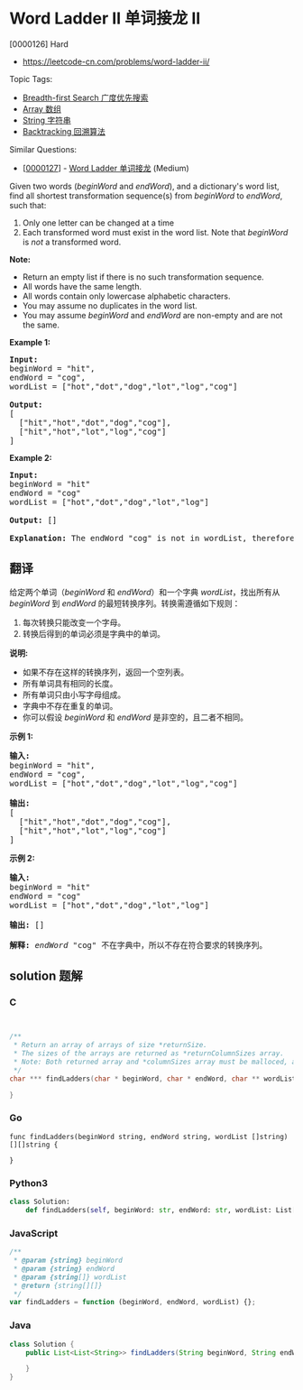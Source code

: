 # Word Ladder II 单词接龙 II

[0000126] Hard

- https://leetcode-cn.com/problems/word-ladder-ii/

Topic Tags:

- [Breadth-first Search 广度优先搜索](https://leetcode-cn.com/tag/breadth-first-search/)
- [Array 数组](https://leetcode-cn.com/tag/array/)
- [String 字符串](https://leetcode-cn.com/tag/string/)
- [Backtracking 回溯算法](https://leetcode-cn.com/tag/backtracking/)

Similar Questions:

- [[0000127](https://leetcode-cn.com/problems/word-ladder/)] - [Word Ladder 单词接龙](./0000127.word-ladder.md) (Medium)

Given two words (_beginWord_ and _endWord_), and a dictionary's word list, find all shortest transformation sequence(s) from _beginWord_ to _endWord_, such that:

1.  Only one letter can be changed at a time
2.  Each transformed word must exist in the word list. Note that _beginWord_ is _not_ a transformed word.

**Note:**

- Return an empty list if there is no such transformation sequence.
- All words have the same length.
- All words contain only lowercase alphabetic characters.
- You may assume no duplicates in the word list.
- You may assume _beginWord_ and _endWord_ are non-empty and are not the same.

**Example 1:**

<pre><strong>Input:</strong>
beginWord = "hit",
endWord = "cog",
wordList = ["hot","dot","dog","lot","log","cog"]

<strong>Output:</strong>
[
  ["hit","hot","dot","dog","cog"],
&nbsp; ["hit","hot","lot","log","cog"]
]
</pre>

**Example 2:**

<pre><strong>Input:</strong>
beginWord = "hit"
endWord = "cog"
wordList = ["hot","dot","dog","lot","log"]

<strong>Output: </strong>[]

<strong>Explanation:</strong>&nbsp;The endWord "cog" is not in wordList, therefore no possible<strong>&nbsp;</strong>transformation.
</pre>

## 翻译

给定两个单词（_beginWord_ 和 _endWord_）和一个字典 _wordList_，找出所有从 _beginWord_ 到 _endWord_ 的最短转换序列。转换需遵循如下规则：

1.  每次转换只能改变一个字母。
2.  转换后得到的单词必须是字典中的单词。

**说明:**

- 如果不存在这样的转换序列，返回一个空列表。
- 所有单词具有相同的长度。
- 所有单词只由小写字母组成。
- 字典中不存在重复的单词。
- 你可以假设 _beginWord_ 和 _endWord_ 是非空的，且二者不相同。

**示例 1:**

<pre><strong>输入:</strong>
beginWord = "hit",
endWord = "cog",
wordList = ["hot","dot","dog","lot","log","cog"]

<strong>输出:</strong>
[
  ["hit","hot","dot","dog","cog"],
&nbsp; ["hit","hot","lot","log","cog"]
]
</pre>

**示例 2:**

<pre><strong>输入:</strong>
beginWord = "hit"
endWord = "cog"
wordList = ["hot","dot","dog","lot","log"]

<strong>输出: </strong>[]

<strong>解释:</strong>&nbsp;<em>endWord</em> "cog" 不在字典中，所以不存在符合要求的转换序列。</pre>

## solution 题解

### C

```c


/**
 * Return an array of arrays of size *returnSize.
 * The sizes of the arrays are returned as *returnColumnSizes array.
 * Note: Both returned array and *columnSizes array must be malloced, assume caller calls free().
 */
char *** findLadders(char * beginWord, char * endWord, char ** wordList, int wordListSize, int* returnSize, int** returnColumnSizes){

}


```

### Go

```golang
func findLadders(beginWord string, endWord string, wordList []string) [][]string {

}
```

### Python3

```python
class Solution:
    def findLadders(self, beginWord: str, endWord: str, wordList: List[str]) -> List[List[str]]:
```

### JavaScript

```javascript
/**
 * @param {string} beginWord
 * @param {string} endWord
 * @param {string[]} wordList
 * @return {string[][]}
 */
var findLadders = function (beginWord, endWord, wordList) {};
```

### Java

```java
class Solution {
    public List<List<String>> findLadders(String beginWord, String endWord, List<String> wordList) {

    }
}
```
